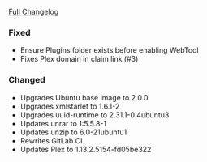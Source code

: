 [Full Changelog][changelog]

### Fixed

- Ensure Plugins folder exists before enabling WebTool
- Fixes Plex domain in claim link (#3) 

### Changed

- Upgrades Ubuntu base image to 2.0.0
- Upgrades xmlstarlet to 1.6.1-2
- Upgrades uuid-runtime to 2.31.1-0.4ubuntu3
- Updates unrar to 1:5.5.8-1
- Updates unzip to 6.0-21ubuntu1
- Rewrites GitLab CI
- Updates Plex to 1.13.2.5154-fd05be322

[changelog]: https://github.com/hassio-addons/addon-plex/compare/v0.1.0...v0.2.0